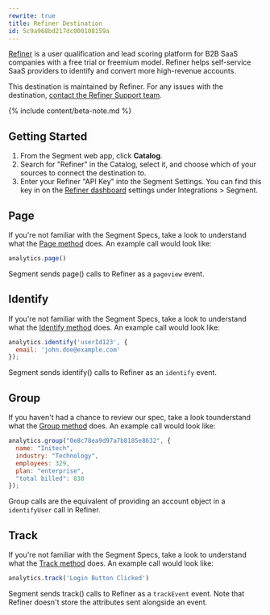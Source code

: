 ```yaml
---
rewrite: true
title: Refiner Destination
id: 5c9a968bd217dc000108159a
---
```

[Refiner](https://refiner.io?utm_source=segmentio&utm_medium=docs&utm_campaign=partners) is a user qualification and lead scoring platform for B2B SaaS companies with a free trial or freemium model. Refiner helps self-service SaaS providers to identify and convert more high-revenue accounts.

This destination is maintained by Refiner. For any issues with the destination, [contact the Refiner Support team](mailto:contact@refiner.io).

{% include content/beta-note.md %}


## Getting Started



1. From the Segment web app, click **Catalog**.
2. Search for "Refiner" in the Catalog, select it, and choose which of your sources to connect the destination to.
3. Enter your Refiner "API Key" into the Segment Settings. You can find this key in on the [Refiner dashboard](https://app.refiner.io) settings under Integrations > Segment.

## Page

If you're not familiar with the Segment Specs, take a look to understand what the [Page method](/docs/connections/spec/page/) does. An example call would look like:

```js
analytics.page()
```

Segment sends page() calls to Refiner as a `pageview` event.

## Identify

If you're not familiar with the Segment Specs, take a look to understand what the [Identify method](/docs/connections/spec/identify/) does. An example call would look like:

```js
analytics.identify('userId123', {
  email: 'john.doe@example.com'
});
```

Segment sends identify() calls to Refiner as an `identify` event.

## Group

If you haven't had a chance to review our spec, take a look tounderstand what the [Group method](/docs/connections/spec/group/) does. An example call would look like:

```js
analytics.group("0e8c78ea9d97a7b8185e8632", {
  name: "Initech",
  industry: "Technology",
  employees: 329,
  plan: "enterprise",
  "total billed": 830
});
```

Group calls are the equivalent of providing an account object in a `identifyUser` call in Refiner.

## Track

If you're not familiar with the Segment Specs, take a look to understand what the [Track method](/docs/connections/spec/track/) does. An example call would look like:

```js
analytics.track('Login Button Clicked')
```

Segment sends track() calls to Refiner as a `trackEvent` event. Note that Refiner doesn't store the attributes sent alongside an event.
